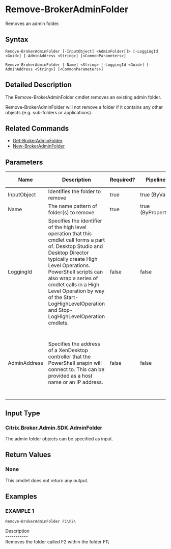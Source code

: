 ﻿# Remove-BrokerAdminFolder

   Removes an admin folder.

## Syntax
```
Remove-BrokerAdminFolder [-InputObject] <AdminFolder[]> [-LoggingId <Guid>] [-AdminAddress <String>] [<CommonParameters>]

Remove-BrokerAdminFolder [-Name] <String> [-LoggingId <Guid>] [-AdminAddress <String>] [<CommonParameters>]
```

## Detailed Description
   The Remove-BrokerAdminFolder cmdlet removes an existing admin folder.

Remove-BrokerAdminFolder will not remove a folder if it contains any other objects (e.g. sub-folders or applications).

## Related Commands
  * [Get-BrokerAdminFolder](Get-BrokerAdminFolder/)
  * [New-BrokerAdminFolder](New-BrokerAdminFolder/)
## Parameters

| Name   | Description | Required? | Pipeline Input | Default Value |
| --- | --- | --- | --- | --- |
| InputObject | Identifies the folder to remove | true | true (ByValue) |  |
| Name | The name pattern of folder(s) to remove | true | true (ByPropertyName) |  |
| LoggingId | Specifies the identifier of the high level operation that this cmdlet call forms a part of. Desktop Studio and Desktop Director typically create High Level Operations. PowerShell scripts can also wrap a series of cmdlet calls in a High Level Operation by way of the Start-LogHighLevelOperation and Stop-LogHighLevelOperation cmdlets. | false | false |  |
| AdminAddress | Specifies the address of a XenDesktop controller that the PowerShell snapin will connect to. This can be provided as a host name or an IP address. | false | false | Localhost. Once a value is provided by any cmdlet, this value will become the default. |

## Input Type
### Citrix.Broker.Admin.SDK.AdminFolder
   The admin folder objects can be specified as input.
## Return Values
### None
   This cmdlet does not return any output.
## Examples

### EXAMPLE 1
```
Remove-BrokerAdminFolder F1\F2\
```
   Description<br>-----------<br>Removes the folder called F2 within the folder F1\
